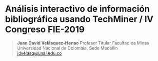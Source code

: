# Análisis interactivo de información bibliográfica usando TechMiner / IV Congreso FIE-2019

> **Juan David Velásquez-Henao**
Profesor Titular
Facultad de Minas
Universidad Nacional de Colombia, Sede Medellín
jdvelasq@unal.edu.co




